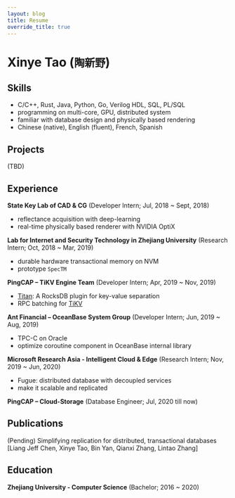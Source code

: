 ```yaml
---
layout: blog
title: Resume
override_title: true
---
```


# Xinye Tao (`陶新野`)

## Skills

- C/C++, Rust, Java, Python, Go, Verilog HDL, SQL, PL/SQL
- programming on multi-core, GPU, distributed system
- familiar with database design and physically based rendering
- Chinese (native), English (fluent), French, Spanish

## Projects

(TBD)

## Experience

**State Key Lab of CAD & CG** (Developer Intern; Jul, 2018 ~ Sept, 2018)
  - reflectance acquisition with deep-learning
  - real-time physically based renderer with NVIDIA OptiX

**Lab for Internet and Security Technology in Zhejiang University** (Research Intern; Oct, 2018 ~ Mar, 2019)
  - durable hardware transactional memory on NVM
  - prototype `SpecTM`

**PingCAP – TiKV Engine Team** (Developer Intern; Apr, 2019 ~ Nov, 2019)
  - [Titan](https://github.com/tikv/titan): A RocksDB plugin for key-value separation
  - RPC batching for [TiKV](https://github.com/tikv/tikv)

**Ant Financial – OceanBase System Group** (Developer Intern; Jun, 2019 ~ Aug, 2019)
  - TPC-C on Oracle
  - optimize coroutine component in OceanBase internal library

**Microsoft Research Asia - Intelligent Cloud & Edge** (Research Intern; Nov, 2019 ~ Jun, 2020)
  - Fugue: distributed database with decoupled services
  - make it scalable and replicated

**PingCAP – Cloud-Storage** (Database Engineer; Jul, 2020 till now)

## Publications

(Pending) Simplifying replication for distributed, transactional databases [Liang Jeff Chen, Xinye Tao, Bin Yan, Qianxi Zhang, Lintao Zhang]

## Education

**Zhejiang University - Computer Science** (Bachelor; 2016 ~ 2020)
